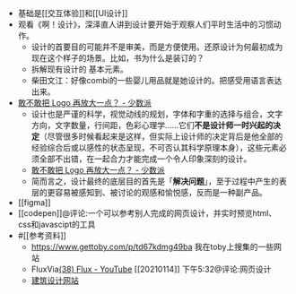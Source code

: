 - 基础是[[交互体验]]和[[UI设计]]
- 观看《啊！设计》，深泽直人讲到设计要开始于观察人们平时生活中的习惯动作。
    - 设计的首要目的可能并不是审美，而是方便使用。还原设计为何最初成为现在这个样子的场景。比如，书为什么是装订的？
    - 拆解现有设计的 基本元素。
    - 柴田文江：好像combi的一些婴儿用品就是她设计的。把感受用语言表达出来。
- [敢不敢把 Logo 再放大一点？ - 少数派](https://sspai.com/post/63791)
    - 设计也是严谨的科学，视觉动线的规划，字体和字重的选择与组合，文字方向，文字数量，行间距，色彩心理学……它们**不是设计师一时兴起的决定**（尽管很多时候看起来是这样，但实际上设计师的决定背后是他全部的经验综合后或以感性的状态呈现，不可否认其科学原理本身），这些元素必须全部不出错，在一起合力才能完成一个令人印象深刻的设计。
    - [敢不敢把 Logo 再放大一点？ - 少数派](https://www.diigo.com/outliner/diigo_items/904019/12128769/574125595?key=34d57b46e1)
    - 简而言之，设计最终的底层目的首先是「**解决问题**」，至于过程中产生的表层的更容易被感知到、被讨论的观感和愉悦感，反而是一种副产品。
- [[figma]]
- [[codepen]]@评论:一个可以参考别人完成的网页设计，并实时预览html、css和javascipt的工具
- #[[参考资料]]
    - https://www.gettoby.com/p/td67kdmg49ba 我在toby上搜集的一些网站
    - FluxVia[(38) Flux - YouTube](https://www.youtube.com/channel/UCN7dywl5wDxTu1RM3eJ_h9Q) [[20210114]] 下午5:32@评论:网页设计
    - [建筑设计网站](https://www.gooood.cn/)

